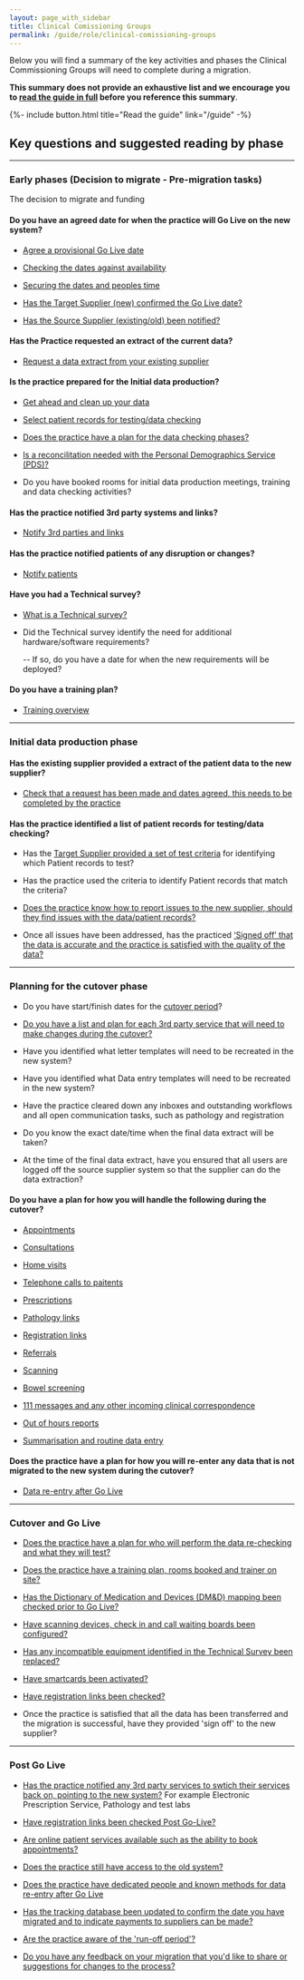 ```yaml
---
layout: page_with_sidebar
title: Clinical Comissioning Groups
permalink: /guide/role/clinical-comissioning-groups
---
```


Below you will find a summary of the key activities and phases the Clinical Commissioning Groups will need to complete during a migration. 

**This summary does not provide an exhaustive list and we encourage you to [read the guide in full](/prm-practice-migration/guide) before you reference this summary**.

{%- include button.html title="Read the guide" link="/guide" -%}

## Key questions and suggested reading by phase

---

### Early phases (Decision to migrate - Pre-migration tasks)

The decision to migrate and funding

#### Do you have an agreed date for when the practice will Go Live on the new system?

* [Agree a provisional Go Live date](/prm-practice-migration/guide#agree-a-provisional-go-live-date)

* [Checking the dates against availability](/prm-practice-migration/guide/kick-off#check-dates-against-availability)

* [Securing the dates and peoples time](/prm-practice-migration/guide/kick-off#secure-your-dates-and-peoples-time)

* [Has the Target Supplier (new) confirmed the Go Live date?](/prm-practice-migration/guide#procure-the-new-system)

* [Has the Source Supplier (existing/old) been notified?](/prm-practice-migration/guide#decommission-the-existingold-system-system)


#### Has the Practice requested an extract of the current data?

* [Request a data extract from your existing supplier](/prm-practice-migration/guide/pre-migration-tasks#request-a-data-extract-from-your-existing-supplier)


#### Is the practice prepared for the Initial data production?

* [Get ahead and clean up your data](/prm-practice-migration/guide/pre-migration-tasks#clean-up-the-current-system-data)

* [Select patient records for testing/data checking](/prm-practice-migration/guide/pre-migration-tasks#data-checking-preparation)

* [Does the practice have a plan for the data checking phases?](/prm-practice-migration/guide/initial-data-production#data-checking)

* [Is a reconcilitation needed with the Personal Demographics Service (PDS)?](/prm-practice-migration/guide/pre-migration-tasks#is-a-reconciliation-needed)

* Do you have booked rooms for initial data production meetings, training and data checking activities?

#### Has the practice notified 3rd party systems and links?

* [Notify 3rd parties and links](/prm-practice-migration/guide/pre-migration-tasks#notification-of-3rd-parties-and-links)


#### Has the practice notified patients of any disruption or changes?

* [Notify patients](/prm-practice-migration/guide/pre-migration-tasks#notification-of-patients)

#### Have you had a Technical survey?

* [What is a Technical survey?](/prm-practice-migration/guide/technical-survey)

* Did the Technical survey identify the need for additional hardware/software requirements?

  -- If so, do you have a date for when the new requirements will be deployed?

#### Do you have a training plan?

* [Training overview](/prm-practice-migration/guide/training)


---

### Initial data production phase

#### Has the existing supplier provided a extract of the patient data to the new supplier?

* [Check that a request has been made and dates agreed, this needs to be completed by the practice](/prm-practice-migration/guide/pre-migration-tasks#request-data-extract)

#### Has the practice identified a list of patient records for testing/data checking?

* Has the [Target Supplier provided a set of test criteria](/prm-practice-migration/guide/pre-migration-tasks#data-checking-prep) for identifying which Patient records to test?

* Has the practice used the criteria to identify Patient records that match the criteria?

* [Does the practice know how to report issues to the new supplier, should they find issues with the data/patient records?](/prm-practice-migration/guide/initial-data-production#reporting-issues-with-data)

* Once all issues have been addressed, has the practiced [‘Signed off’ that the data is accurate and the practice is satisfied with the quality of the data?](/prm-practice-migration/guide/initial-data-production#signing-off-the-data-checking)

---

### Planning for the cutover phase

* Do you have start/finish dates for the [cutover period](/prm-practice-migration/guide/planning-for-cut-over)?

* [Do you have a list and plan for each 3rd party service that will need to make changes during the cutover?](/prm-practice-migration/guide/pre-migration-tasks#notification-of-3rd-parties-and-links)

* Have you identified what letter templates will need to be recreated in the new system?

* Have you identified what Data entry templates will need to be recreated in the new system?

* Have the practice cleared down any inboxes and outstanding workflows and all open communication tasks, such as pathology and registration

* Do you know the exact date/time when the final data extract will be taken?

* At the time of the final data extract, have you ensured that all users are logged off the source supplier system so that the supplier can do the data extraction?

#### Do you have a plan for how you will handle the following during the cutover?

* [Appointments](/prm-practice-migration/guide/planning-for-cut-over#appointments)

* [Consultations](/prm-practice-migration/guide/planning-for-cut-over#consulations)

* [Home visits](/prm-practice-migration/guide/planning-for-cut-over#home-visits)

* [Telephone calls to paitents](/prm-practice-migration/guide/planning-for-cut-over#telephone-calls-to-patients)

* [Prescriptions](/prm-practice-migration/guide/planning-for-cut-over#prescriptions)

* [Pathology links](/prm-practice-migration/guide/planning-for-cut-over#links)

* [Registration links](/prm-practice-migration/guide/planning-for-cut-over#links)

* [Referrals](/prm-practice-migration/guide/planning-for-cut-over#referrals)

* [Scanning](/prm-practice-migration/guide/planning-for-cut-over#scanning)

* [Bowel screening](/prm-practice-migration/guide/planning-for-cut-over#bowel-screening)

* [111 messages and any other incoming clinical correspondence](/prm-practice-migration/guide/planning-for-cut-over#one-one-one-messages)

* [Out of hours reports](/prm-practice-migration/guide/planning-for-cut-over#out-of-hours)

* [Summarisation and routine data entry](/prm-practice-migration/guide/planning-for-cut-over#summarisation)


#### Does the practice have a plan for how you will re-enter any data that is not migrated to the new system during the cutover?

* [Data re-entry after Go Live](/prm-practice-migration/guide/post-go-live#data-re-entry)


---

### Cutover and Go Live

* [Does the practice have a plan for who will perform the data re-checking and what they will test?](/prm-practice-migration/guide/cutover-and-go-live#data-re-checking)

* [Does the practice have a training plan, rooms booked and trainer on site?](/prm-practice-migration/guide/cutover-and-go-live#training-on-the-new-system)

* [Has the Dictionary of Medication and Devices (DM&D) mapping been checked prior to Go Live?](/prm-practice-migration/guide/cutover-and-go-live#dictionary-of-medication-and-devices-mapping)

* [Have scanning devices, check in and call waiting boards been configured?](/prm-practice-migration/guide/cutover-and-go-live#configure-devices)

* [Has any incompatible equipment identified in the Technical Survey been replaced?](/prm-practice-migration/guide/technical-survey#outcome-of-the-technical-survey)

* [Have smartcards been activated?](/prm-practice-migration/guide/cutover-and-go-live#activate-smartcards)

* [Have registration links been checked?](/prm-practice-migration/guide/cutover-and-go-live#check-registration-links)

* Once the practice is satisfied that all the data has been transferred and the migration is successful, have they provided 'sign off' to the new supplier?


---

### Post Go Live

* [Has the practice notified any 3rd party services to swtich their services back on, pointing to the new system?](/prm-practice-migration/guide/post-go-live#switch-on-links) For example Electronic Prescription Service, Pathology and test labs

* [Have registration links been checked Post Go-Live?](/prm-practice-migration/guide/post-go-live#registration)

* [Are online patient services available such as the ability to book appointments?](/prm-practice-migration/guide/post-go-live#online-services)

* [Does the practice still have access to the old system?](/prm-practice-migration/guide/post-go-live#access-to-the-old-system)

* [Does the practice have dedicated people and known methods for data re-entry after Go Live](/prm-practice-migration/guide/post-go-live#data-re-entry)

* [Has the tracking database been updated to confirm the date you have migrated and to indicate payments to suppliers can be made?](/prm-practice-migration/guide/end-of-migration#update-the-tracking-database) 

* [Are the practice aware of the 'run-off period'?](/prm-practice-migration/guide/end-of-migration#the-run-off-period)

* [Do you have any feedback on your migration that you'd like to share or suggestions for changes to the process?](/prm-practice-migration/guide/end-of-migration#send-us-your-learnings)
